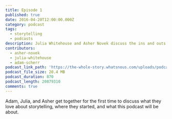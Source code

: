 ```yaml
---
title: Episode 1
published: true
date: 2016-04-20T12:00:00.000Z
category: podcast
tags:
  - storytelling
  - podcasts
description: Julia Whitehouse and Asher Novek discuss the ins and outs of storytelling
contributors:
  - asher-novek
  - julia-whitehouse
  - adam-scherr
podcast_link_path: 'https://the-whole-story.whatsnous.com/uploads/podcasts/the_whole_story_episode_0_part_1_2016.mp3'
podcast_file_size: 20.4 MB
podcast_duration: 870
podcast_length: 20879310
comments: true
---
```



Adam, Julia, and Asher get together for the first time to discuss what they love about storytelling, where they started, and what this podcast will be about.
